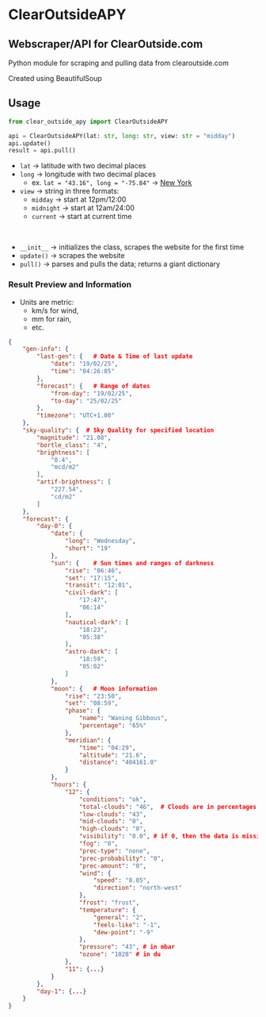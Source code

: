 # ClearOutsideAPY

## Webscraper/API for ClearOutside.com

Python module for scraping and pulling data from clearoutside.com

Created using BeautifulSoup

## Usage

```python
from clear_outside_apy import ClearOutsideAPY

api = ClearOutsideAPY(lat: str, long: str, view: str = "midday")
api.update()
result = api.pull()
```
- `lat` -> latitude with two decimal places
- `long` -> longitude with two decimal places
  - ex. `lat = "43.16", long = "-75.84"` -> [New York](https://clearoutside.com/forecast/43.16/-75.84)  
- `view` -> string in three formats: 
  - `midday` -> start at 12pm/12:00
  - `midnight` -> start at 12am/24:00
  - `current` -> start at current time  
<br>

- `__init__` -> initializes the class, scrapes the website for the first time <br>
- `update()` -> scrapes the website <br>
- `pull()` -> parses and pulls the data; returns a giant dictionary

### Result Preview and Information

- Units are metric:
  - km/s for wind,
  - mm for rain,
  - etc.

```json
{
    "gen-info": {
        "last-gen": {   # Date & Time of last update
            "date": "19/02/25",
            "time": "04:26:05"
        },
        "forecast": {   # Range of dates
            "from-day": "19/02/25",
            "to-day": "25/02/25"
        },
        "timezone": "UTC+1.00"
    },
    "sky-quality": {  # Sky Quality for specified location
        "magnitude": "21.08",
        "bortle_class": "4",
        "brightness": [
            "0.4",
            "mcd/m2"
        ],
        "artif-brightness": [
            "227.54",
            "cd/m2"
        ]
    },
    "forecast": {
        "day-0": {
            "date": { 
                "long": "Wednesday",
                "short": "19"
            },
            "sun": {    # Sun times and ranges of darkness
                "rise": "06:46",
                "set": "17:15",
                "transit": "12:01",
                "civil-dark": [
                    "17:47",
                    "06:14"
                ],
                "nautical-dark": [
                    "18:23",
                    "05:38"
                ],
                "astro-dark": [
                    "18:59",
                    "05:02"
                ]
            },
            "moon": {   # Moon information
                "rise": "23:50",
                "set": "08:59",
                "phase": {
                    "name": "Waning Gibbous",
                    "percentage": "65%"
                },
                "meridian": {
                    "time": "04:29",
                    "altitude": "21.6",
                    "distance": "404161.0"
                }
            },
            "hours": {
                "12": {
                    "conditions": "ok",
                    "total-clouds": "46",  # Clouds are in percentages
                    "low-clouds": "43",
                    "mid-clouds": "0",
                    "high-clouds": "0",
                    "visibility": "0.0", # if 0, then the data is missing from the website
                    "fog": "0",
                    "prec-type": "none",
                    "prec-probability": "0",
                    "prec-amount": "0",
                    "wind": {
                        "speed": "8.05",
                        "direction": "north-west"
                    },
                    "frost": "frost",
                    "temperature": {
                        "general": "2",
                        "feels-like": "-1",
                        "dew-point": "-9"
                    },
                    "pressure": "43", # in mbar
                    "ozone": "1028" # in du
                },
                "11": {...}
            }
        },
        "day-1": {...}
    }
}
```

```
```
